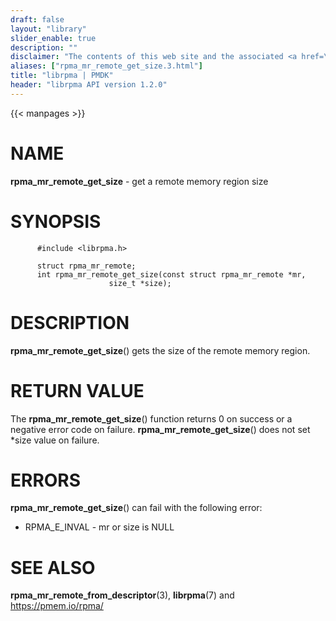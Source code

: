 ```yaml
---
draft: false
layout: "library"
slider_enable: true
description: ""
disclaimer: "The contents of this web site and the associated <a href=\"https://github.com/pmem\">GitHub repositories</a> are BSD-licensed open source."
aliases: ["rpma_mr_remote_get_size.3.html"]
title: "librpma | PMDK"
header: "librpma API version 1.2.0"
---
```

{{< manpages >}}

[comment]: <> (SPDX-License-Identifier: BSD-3-Clause)
[comment]: <> (Copyright 2020-2023, Intel Corporation)

# NAME

**rpma_mr_remote_get_size** - get a remote memory region size

# SYNOPSIS

          #include <librpma.h>

          struct rpma_mr_remote;
          int rpma_mr_remote_get_size(const struct rpma_mr_remote *mr,
                          size_t *size);

# DESCRIPTION

**rpma_mr_remote_get_size**() gets the size of the remote memory region.

# RETURN VALUE

The **rpma_mr_remote_get_size**() function returns 0 on success or a
negative error code on failure. **rpma_mr_remote_get_size**() does not
set \*size value on failure.

# ERRORS

**rpma_mr_remote_get_size**() can fail with the following error:

-   RPMA_E\_INVAL - mr or size is NULL

# SEE ALSO

**rpma_mr_remote_from_descriptor**(3), **librpma**(7) and
https://pmem.io/rpma/
